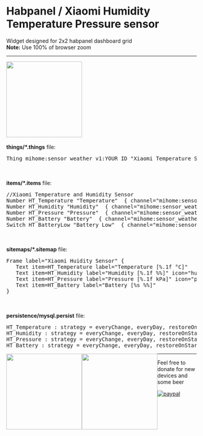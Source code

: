 # Habpanel / Xiaomi Humidity Temperature Pressure sensor 
Widget designed for 2x2 habpanel dashboard grid <br>
<b>Note:</b> Use 100% of browser zoom
<hr>

<img src="https://github.com/andreypopov/habpanel-widget-xiaomi-sensor_weather_v1/blob/master/readme/widget_view1.png?raw=true" height="200">

<br>
<br>
<b>things/*.things</b> file:<br>
<pre>
Thing mihome:sensor_weather_v1:YOUR ID "Xiaomi Temperature Sensor" [itemId="YOUR ID"]
</pre>
<br>
<br>
<b>items/*.items</b> file:<br>
<pre>//Xiaomi Temperature and Humidity Sensor
Number HT_Temperature "Temperature" <temperature> { channel="mihome:sensor_weather_v1:YOUR ID:temperature" }
Number HT_Humidity "Humidity" <humidity> { channel="mihome:sensor_weather_v1:YOUR ID:humidity" }
Number HT_Pressure "Pressure"  { channel="mihome:sensor_weather_v1:YOUR ID:pressure" }
Number HT_Battery "Battery" <battery> { channel="mihome:sensor_weather_v1:YOUR ID:batteryLevel" }
Switch HT_BatteryLow "Battery Low" <energy> { channel="mihome:sensor_weather_v1:YOUR ID:lowBattery" }
</pre>
<br>
<br>
<b>sitemaps/*.sitemap</b> file:<br>
<pre>Frame label="Xiaomi Huidity Sensor" {
&nbsp;&nbsp;&nbsp;Text item=HT_Temperature label="Temperature [%.1f °C]"
&nbsp;&nbsp;&nbsp;Text item=HT_Humidity label="Humidity [%.1f %%]" icon="humidity"
&nbsp;&nbsp;&nbsp;Text item=HT_Pressure label="Pressure [%.1f kPa]" icon="pressure"
&nbsp;&nbsp;&nbsp;Text item=HT_Battery label="Battery [%s %%]"
}</pre>
<br>
<br>
<b>persistence/mysql.persist</b> file:<br>
<pre>HT_Temperature : strategy = everyChange, everyDay, restoreOnStartup
HT_Humidity : strategy = everyChange, everyDay, restoreOnStartup
HT_Pressure : strategy = everyChange, everyDay, restoreOnStartup
HT_Battery : strategy = everyChange, everyDay, restoreOnStartup</pre>



<span style="float:left;">
<img src="https://github.com/andreypopov/habpanel-widget-xiaomi-sensor_weather_v1/blob/master/readme/widget_settings1.png?raw=true" height="200">
</span>
<span style="float:left;">
<img src="https://github.com/andreypopov/habpanel-widget-xiaomi-sensor_weather_v1/blob/master/readme/device.jpg?raw=true" height="200">
</span>


<hr>
Feel free to donate for new devices and some beer<br>

[![paypal](https://www.paypalobjects.com/en_US/i/btn/btn_donateCC_LG.gif)](https://www.paypal.com/cgi-bin/webscr?cmd=_s-xclick&hosted_button_id=VQCYQ3WC7F75N)

